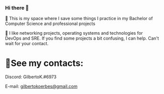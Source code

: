 ### Hi there 👋

🎏 This is my space where I save some things I practice in my Bachelor of Computer Science and professional projects

🎏 I like networking projects, operating systems and technologies for DevOps and SRE.
If you find some projects a bit confusing, I can help. Can't wait for your contact.

# 💬See my contacts:
Discord: GilbertoK.#6973

E-mail: gilbertokoerbes@gmail.com

<!--
**gilbertokoerbes/gilbertokoerbes** is a ✨ _special_ ✨ repository because its `README.md` (this file) appears on your GitHub profile.

Here are some ideas to get you started:

- 🔭 I’m currently working on ...
- 🌱 I’m currently learning ...
- 👯 I’m looking to collaborate on ...
- 🤔 I’m looking for help with ...
- 💬 Ask me about ...
- 📫 How to reach me: ...
- 😄 Pronouns: ...
- ⚡ Fun fact: ...
-->
